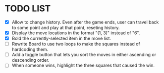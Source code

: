 # TODO LIST
- [x] Allow to change history. Even after the game ends, user can travel back to some point and play at that point, reseting history.
- [x] Display the move locations in the format "(1, 3)" instead of "6".
- [x] Bold the currently-selected item in the move list.
- [ ] Rewrite Board to use two loops to make the squares instead of hardcoding them.
- [ ] Add a toggle button that lets you sort the moves in either ascending or descending order.
- [ ] When someone wins, highlight the three squares that caused the win.
